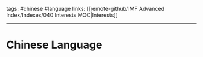 tags: #chinese #language
links: [[remote-github/IMF Advanced Index/Indexes/040 Interests MOC|Interests]]

---
# Chinese Language